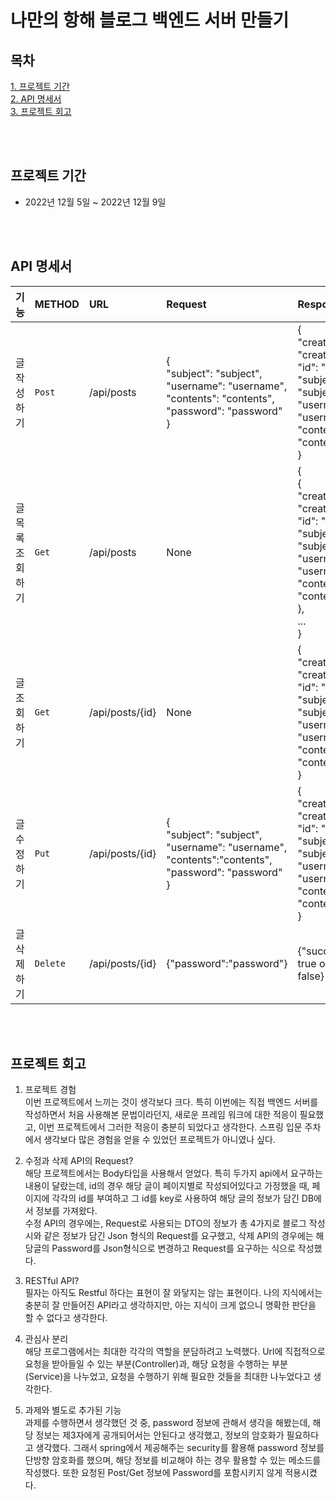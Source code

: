 # 나만의 항해 블로그 백엔드 서버 만들기

## 목차
[1. 프로젝트 기간](#프로젝트-기간) <br>
[2. API 명세서](#api-명세서) <br>
[3. 프로젝트 회고](#프로젝트-회고) <br>

<br><br>

## 프로젝트 기간
 - 2022년 12월 5일 ~ 2022년 12월 9일

<br><br>

## API 명세서
|기능| METHOD | URL | Request | Response |
|---|---|:---|:---|:---|
|글 작성하기| `Post` | /api/posts | {<br>"subject": "subject",<br>"username": "username",<br> "contents": "contents",<br> "password": "password"<br>} |  {<br>"createAt": "createAt",<br>"id": "id",<br>"subject": "subject",<br>"username": "username",<br>"contents": "contents"<br>}|
|글 목록 조회하기| `Get` | /api/posts | None | {<br>{<br>"createAt": "createAt",<br>"id": "id",<br>"subject": "subject",<br>"username": "username",<br>"contents": "contents"<br>},<br>...<br>}|
|글 조회하기| `Get` | /api/posts/{id} | None |{<br>"createAt": "createAt",<br>"id": "id",<br>"subject": "subject",<br>"username": "username",<br>"contents": "contents"<br>} |
|글 수정하기| `Put` | /api/posts/{id} | {<br>"subject": "subject",<br>"username": "username",<br> "contents":"contents",<br> "password": "password"<br>} | {<br>"createAt": "createAt",<br>"id": "id",<br>"subject": "subject",<br>"username": "username",<br>"contents": "contents"<br>} |
|글 삭제하기| `Delete` | /api/posts/{id} | {"password":"password"} | {"success": true or false} |

<br><br>

## 프로젝트 회고
1. 프로젝트 경험<br>
 이번 프로젝트에서 느끼는 것이 생각보다 크다. 특히 이번에는 직접 백엔드 서버를 작성하면서 처음 사용해본 문법이라던지, 새로운 프레임 워크에 대한 적응이 필요했고, 이번 프로젝트에서 그러한 적응이 충분히 되었다고 생각한다. 스프링 입문 주차에서 생각보다 많은 경험을 얻을 수 있었던 프로젝트가 아니였나 싶다. 

2. 수정과 삭제 API의 Request?<br>
 해당 프로젝트에서는 Body타입을 사용해서 얻었다. 특히 두가지 api에서 요구하는 내용이 달랐는데, id의 경우 해당 글이 페이지별로 작성되어있다고 가정했을 때, 페이지에 각각의 id를 부여하고 그 id를 key로 사용하여 해당 글의 정보가 담긴 DB에서 정보를 가져왔다. <br>
 수정 API의 경우에는, Request로 사용되는 DTO의 정보가 총 4가지로 블로그 작성시와 같은 정보가 담긴 Json 형식의 Request를 요구했고, 삭제 API의 경우에는 해당글의 Password를 Json형식으로 변경하고 Request를 요구하는 식으로 작성했다.

3. RESTful API? <br>
 필자는 아직도 Restful 하다는 표현이 잘 와닿지는 않는 표현이다. 나의 지식에서는 충분히 잘 만들어진 API라고 생각하지만, 아는 지식이 크게 없으니 명확한 판단을 할 수 없다고 생각한다. 

4. 관심사 분리 <br>
 해당 프로그램에서는 최대한 각각의 역할을 분담하려고 노력했다. Url에 직접적으로 요청을 받아들일 수 있는 부분(Controller)과, 해당 요청을 수행하는 부분(Service)을 나누었고, 요청을 수행하기 위해 필요한 것들을 최대한 나누었다고 생각한다.

5. 과제와 별도로 추가된 기능 <br>
 과제를 수행하면서 생각했던 것 중, password 정보에 관해서 생각을 해봤는데, 해당 정보는 제3자에게 공개되어서는 안된다고 생각했고, 정보의 암호화가 필요하다고 생각했다. 그래서 spring에서 제공해주는 security를 활용해 password 정보를 단방향 암호화를 했으며, 해당 정보를 비교해야 하는 경우 활용할 수 있는 메소드를 작성했다. 또한 요청된 Post/Get 정보에 Password를 포함시키지 않게 적용시켰다.
